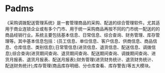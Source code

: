 # Padms
 《采购调拨配送管理系统》是一套管理商品的采购、配送的综合管理软件。尤其适用于商业连锁企业或有多个门市、用于统一采购商品再按不同的门市统一配送的的商品经销行业。系统主要包括基本信息、日常信息、综合查询、财务管理、库存管理等。其中基本信息包括：(员工信息、单位信息、客户信息、供商信息、商品信息、仓库信息、类别信息);日常管信息(进货信息、退货信息、配送信息、调拨信息);综合查询(进货期间查询、退货期间查询、配送期间查询、调拨期间查询、进货月报表、退货月报表、配送月报表);财务管理(进货财务统计、退货财务统计、配送财务统计);库存管理(商品库存明细、分仓库查看、库存警告)等五大模块。
